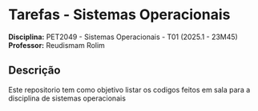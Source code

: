 # Tarefas - Sistemas Operacionais  
**Disciplina:** PET2049 - Sistemas Operacionais - T01 (2025.1 - 23M45)  
**Professor:** Reudismam Rolim  


## Descrição

Este repositorio tem como objetivo listar os codigos feitos em sala para a disciplina de sistemas operacionais

